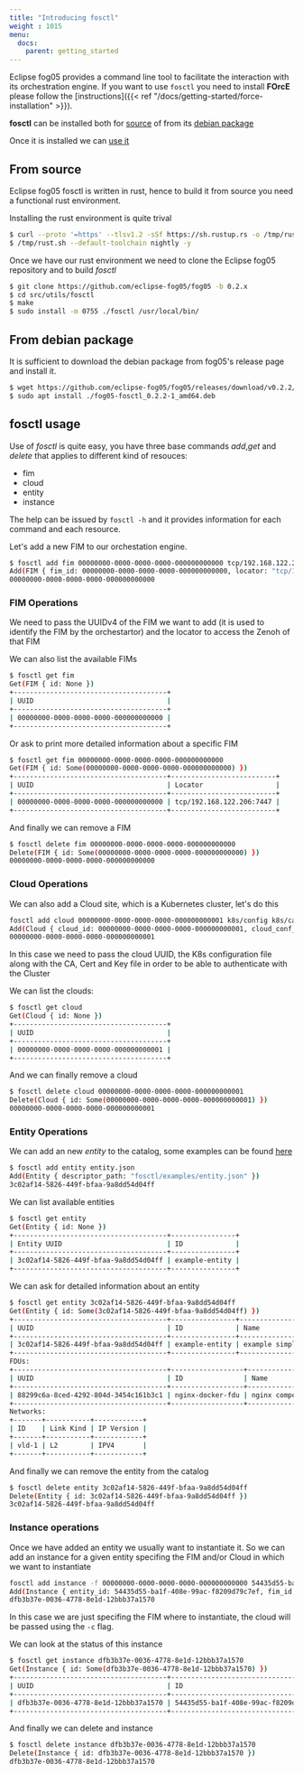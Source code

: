 ```yaml
---
title: "Introducing fosctl"
weight : 1015
menu:
  docs:
    parent: getting_started
---
```




Eclipse fog05 provides a command line tool to facilitate the interaction with its orchestration engine.
If you want to use `fosctl` you need to install **FOrcE** please follow the [instructions]({{< ref "/docs/getting-started/force-installation" >}}).

**fosctl** can be installed both for [source](#from-source) of from its [debian package](#from-debian-package)

Once it is installed we can [use it](#fosctl-usage)

## From source

Eclipse fog05 fosctl is written in rust, hence to build it from source you need a functional rust environment.

Installing the rust environment is quite trival

```bash
$ curl --proto '=https' --tlsv1.2 -sSf https://sh.rustup.rs -o /tmp/rust.sh && chmod +x /tmp/rust.sh
$ /tmp/rust.sh --default-toolchain nightly -y
```

Once we have our rust environment we need to clone the Eclipse fog05 repository and to build *fosctl*


```bash
$ git clone https://github.com/eclipse-fog05/fog05 -b 0.2.x
$ cd src/utils/fosctl
$ make
$ sudo install -m 0755 ./fosctl /usr/local/bin/
```

## From debian package

It is sufficient to download the debian package from fog05's release page and install it.


```bash
$ wget https://github.com/eclipse-fog05/fog05/releases/download/v0.2.2/fog05-fosctl_0.2.2-1_amd64.deb
$ sudo apt install ./fog05-fosctl_0.2.2-1_amd64.deb
```


## fosctl usage

Use of *fosctl* is quite easy, you have three base commands *add*,*get* and *delete* that applies to different kind of resouces:

- fim
- cloud
- entity
- instance

The help can be issued by `fosctl -h` and it provides information for each command and each resource.

Let's add a new FIM to our orchestation engine.

```bash
$ fosctl add fim 00000000-0000-0000-0000-000000000000 tcp/192.168.122.206:7447
Add(FIM { fim_id: 00000000-0000-0000-0000-000000000000, locator: "tcp/192.168.122.206:7447" })
00000000-0000-0000-0000-000000000000
```

### FIM Operations

We need to pass the UUIDv4 of the FIM we want to add (it is used to identify the FIM by the orchestartor) and the locator to access the Zenoh of that FIM

We can also list the available FIMs

```bash
$ fosctl get fim
Get(FIM { id: None })
+--------------------------------------+
| UUID                                 |
+--------------------------------------+
| 00000000-0000-0000-0000-000000000000 |
+--------------------------------------+
```

Or ask to print more detailed information about a specific FIM

```bash
$ fosctl get fim 00000000-0000-0000-0000-000000000000
Get(FIM { id: Some(00000000-0000-0000-0000-000000000000) })
+--------------------------------------+--------------------------+
| UUID                                 | Locator                  |
+--------------------------------------+--------------------------+
| 00000000-0000-0000-0000-000000000000 | tcp/192.168.122.206:7447 |
+--------------------------------------+--------------------------+
```

And finally we can remove a FIM

```bash
$ fosctl delete fim 00000000-0000-0000-0000-000000000000
Delete(FIM { id: Some(00000000-0000-0000-0000-000000000000) })
00000000-0000-0000-0000-000000000000
```

### Cloud Operations

We can also add a Cloud site, which is a Kubernetes cluster, let's do this


```bash
fosctl add cloud 00000000-0000-0000-0000-000000000001 k8s/config k8s/ca k8s/cert k8s/key
Add(Cloud { cloud_id: 00000000-0000-0000-0000-000000000001, cloud_conf_path: "k8s/config", cloud_ca: "k8s/ca", cloud_cert: "k8s/cert", cloud_key: "k8s/key" })
00000000-0000-0000-0000-000000000001
```

In this case we need to pass the cloud UUID, the K8s configuration file along with the CA, Cert and Key file in order to be able to authenticate with the Cluster

We can list the clouds:

```bash
$ fosctl get cloud
Get(Cloud { id: None })
+--------------------------------------+
| UUID                                 |
+--------------------------------------+
| 00000000-0000-0000-0000-000000000001 |
+--------------------------------------+
```

And we can finally remove a cloud

```bash
$ fosctl delete cloud 00000000-0000-0000-0000-000000000001
Delete(Cloud { id: Some(00000000-0000-0000-0000-000000000001) })
00000000-0000-0000-0000-000000000001
```


### Entity Operations

We can add an new *entity* to the catalog, some examples can be found [here](https://github.com/eclipse-fog05/fog05/tree/0.2.x/src/utils/fosctl/examples)

```bash
$ fosctl add entity entity.json
Add(Entity { descriptor_path: "fosctl/examples/entity.json" })
3c02af14-5826-449f-bfaa-9a8dd54d04ff
```

We can list available entities

```bash
$ fosctl get entity
Get(Entity { id: None })
+--------------------------------------+----------------+
| Entity UUID                          | ID             |
+--------------------------------------+----------------+
| 3c02af14-5826-449f-bfaa-9a8dd54d04ff | example-entity |
+--------------------------------------+----------------+
```

We can ask for detailed information about an entity

```bash
$ fosctl get entity 3c02af14-5826-449f-bfaa-9a8dd54d04ff
Get(Entity { id: Some(3c02af14-5826-449f-bfaa-9a8dd54d04ff) })
+--------------------------------------+----------------+-----------------------+---------+
| UUID                                 | ID             | Name                  | Version |
+--------------------------------------+----------------+-----------------------+---------+
| 3c02af14-5826-449f-bfaa-9a8dd54d04ff | example-entity | example simple entity | 0.0.1   |
+--------------------------------------+----------------+-----------------------+---------+
FDUs:
+--------------------------------------+------------------+-----------------+---------+------------+-----------+
| UUID                                 | ID               | Name            | Version | Hypervisor | Depend On |
+--------------------------------------+------------------+-----------------+---------+------------+-----------+
| 88299c6a-8ced-4292-804d-3454c161b3c1 | nginx-docker-fdu | nginx component | 0.0.1   | LXD        | []        |
+--------------------------------------+------------------+-----------------+---------+------------+-----------+
Networks:
+-------+-----------+------------+
| ID    | Link Kind | IP Version |
+-------+-----------+------------+
| vld-1 | L2        | IPV4       |
+-------+-----------+------------+
```

And finally we can remove the entity from the catalog


```bash
$ fosctl delete entity 3c02af14-5826-449f-bfaa-9a8dd54d04ff
Delete(Entity { id: 3c02af14-5826-449f-bfaa-9a8dd54d04ff })
3c02af14-5826-449f-bfaa-9a8dd54d04ff
```

### Instance operations

Once we have added an entity we usually want to instantiate it.
So we can add an instance for a given entity specifing the FIM and/or Cloud in which we want to instantiate

```bash
fosctl add instance -f 00000000-0000-0000-0000-000000000000 54435d55-ba1f-408e-99ac-f8209d79c7ef
Add(Instance { entity_id: 54435d55-ba1f-408e-99ac-f8209d79c7ef, fim_id: Some(00000000-0000-0000-0000-000000000000), cloud_id: None })
dfb3b37e-0036-4778-8e1d-12bbb37a1570
```

In this case we are just specifing the FIM where to instantiate, the cloud will be passed using the `-c` flag.

We can look at the status of this instance

```bash
$ fosctl get instance dfb3b37e-0036-4778-8e1d-12bbb37a1570
Get(Instance { id: Some(dfb3b37e-0036-4778-8e1d-12bbb37a1570) })
+--------------------------------------+--------------------------------------+---------+--------------------------------------+-------+
| UUID                                 | ID                                   | Status  | FIM                                  | Cloud |
+--------------------------------------+--------------------------------------+---------+--------------------------------------+-------+
| dfb3b37e-0036-4778-8e1d-12bbb37a1570 | 54435d55-ba1f-408e-99ac-f8209d79c7ef | RUNNING | 00000000-0000-0000-0000-000000000000 |       |
+--------------------------------------+--------------------------------------+---------+--------------------------------------+-------+
```

And finally we can delete and instance

```bash
$ fosctl delete instance dfb3b37e-0036-4778-8e1d-12bbb37a1570
Delete(Instance { id: dfb3b37e-0036-4778-8e1d-12bbb37a1570 })
dfb3b37e-0036-4778-8e1d-12bbb37a1570
```